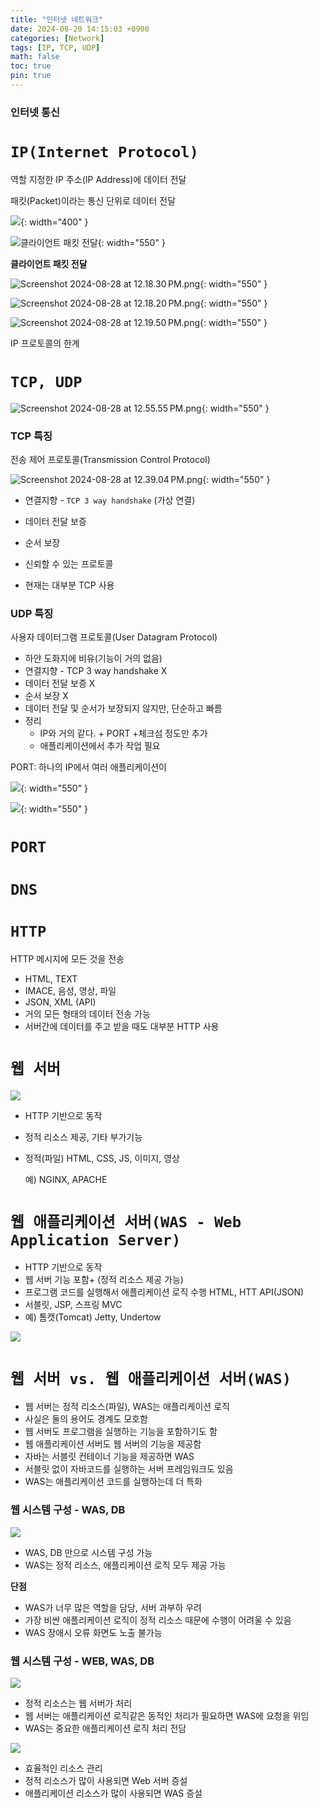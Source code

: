 ```yaml
---
title: "인터넷 네트워크"
date: 2024-08-20 14:15:03 +0900
categories: [Network]
tags: [IP, TCP, UDP]
math: false
toc: true
pin: true
---
```


### 인터넷 통신

# `IP(Internet Protocol)`

역할 지정한 IP 주소(IP Address)에 데이터 전달

패킷(Packet)이라는 통신 단위로 데이터 전달

![](/assets/img/posts/2024-08-20-1.png){: width="400" }

![**클라이언트 패킷 전달**](/assets/img/posts/2024-08-20-2.png){: width="550" }

**클라이언트 패킷 전달**

![Screenshot 2024-08-28 at 12.18.30 PM.png](/assets/img/posts/2024-08-20-3.png){: width="550" }

![Screenshot 2024-08-28 at 12.18.20 PM.png](/assets/img/posts/2024-08-20-4.png){: width="550" }

![Screenshot 2024-08-28 at 12.19.50 PM.png](/assets/img/posts/2024-08-20-5.png){: width="550" }

IP 프로토콜의 한계

# `TCP, UDP`

![Screenshot 2024-08-28 at 12.55.55 PM.png](/assets/img/posts/2024-08-20-6.png){: width="550" }

### TCP 특징

전송 제어 프로토콜(Transmission Control Protocol)

![Screenshot 2024-08-28 at 12.39.04 PM.png](/assets/img/posts/2024-08-20-7.png){: width="550" }

- 연결지향 - `TCP 3 way handshake` (가상 연결)
- 데이터 전달 보증
- 순서 보장

- 신뢰할 수 있는 프로토콜
- 현재는 대부분 TCP 사용

### UDP 특징

사용자 데이터그램 프로토콜(User Datagram Protocol)

- 하얀 도화지에 비유(기능이 거의 없음)
- 연결지향 - TCP 3 way handshake X
- 데이터 전달 보증 X
- 순서 보장 X
- 데이터 전달 및 순서가 보장되지 않지만, 단순하고 빠름
- 정리
    - IP와 거의 같다. + PORT +체크섬 정도만 추가
    - 애플리케이션에서 추가 작업 필요

PORT: 하나의 IP에서 여러 애플리케이션이

![](/assets/img/posts/2024-08-20-8.png){: width="550" }

![](/assets/img/posts/2024-08-20-9.png){: width="550" }

# `PORT`

# `DNS`

# `HTTP`

HTTP 메시지에 모든 것을 전송

- HTML, TEXT
- IMACE, 음성, 영상, 파일
- JSON, XML (API)
- 거의 모든 형태의 데이터 전송 가능
- 서버간에 데이터를 주고 받을 때도 대부분 HTTP 사용

# `웹 서버`

![](/assets/img/posts/2024-08-20-10.png)

- HTTP 기반으로 동작
- 정적 리소스 제공, 기타 부가기능
- 정적(파일) HTML, CSS, JS, 이미지, 영상
    
    예) NGINX, APACHE
    

# `웹 애플리케이션 서버(WAS - Web Application Server)`

- HTTP 기반으로 동작
- 웹 서버 기능 포함+ (정적 리소스 제공 가능)
- 프로그램 코드를 실행해서 애플리케이션 로직 수행
HTML, HTT API(JSON)
- 서블릿, JSP, 스프링 MVC
- 예) 톰캣(Tomcat) Jetty, Undertow

![](/assets/img/posts/2024-08-20-11.png)

# `웹 서버 vs. 웹 애플리케이션 서버(WAS)`

- 웹 서버는 정적 리소스(파일), WAS는 애플리케이션 로직
- 사실은 둘의 용어도 경계도 모호함
- 웹 서버도 프로그램을 실행하는 기능을 포함하기도 함
- 웹 애플리케이션 서버도 웹 서버의 기능을 제공함
- 자바는 서블릿 컨테이너 기능을 제공하면 WAS
- 서블릿 없이 자바코드를 실행하는 서버 프레임워크도 있음
- WAS는 애플리케이션 코드를 실행하는데 더 특화

### 웹 시스템 구성 - WAS, DB

![](/assets/img/posts/2024-08-20-12.png)

- WAS, DB 만으로 시스템 구성 가능
- WAS는 정적 리소스, 애플리케이션 로직 모두 제공 가능

**단점**

- WAS가 너무 많은 역할을 담당, 서버 과부하 우려
- 가장 비싼 애플리케이션 로직이 정적 리소스 때문에 수행이 어려울 수 있음
- WAS 장애시 오류 화면도 노출 불가능

### 웹 시스템 구성 - WEB, WAS, DB

![](/assets/img/posts/2024-08-20-13.png)

- 정적 리소스는 웹 서버가 처리
- 웹 서버는 애플리케이션 로직같은 동적인 처리가 필요하면 WAS에 요청을 위임
- WAS는 중요한 애플리케이션 로직 처리 전담

![](/assets/img/posts/2024-08-20-14.png)

- 효율적인 리소스 관리
- 정적 리소스가 많이 사용되면 Web 서버 증설
- 애플리케이션 리소스가 많이 사용되면 WAS 증설